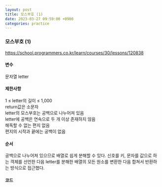 ```yaml
---
layout: post
title: 모스부호 (1)
date: 2023-03-27 09:59:00 +0900
categories: practice
---
```

### 모스부호 (1)    
https://school.programmers.co.kr/learn/courses/30/lessons/120838    
    
#### 변수    
문자열 letter    
    
#### 제한사항    
1 ≤ letter의 길이 ≤ 1,000    
return값은 소문자    
letter의 모스부호는 공백으로 나누어져 있음    
letter에 공백은 연속으로 두 개 이상 존재하지 않음    
해독할 수 없는 편지 없음    
편지의 시작과 끝에는 공백이 없음    
    
#### 순서    
공백으로 나누어져 있으므로 배열로 쉽게 분해할 수 있다. 신호를 키, 문자를 값으로 하는 객체를 선언한 다음 letter를 분해한 배열의 모든 원소를 변환한 다음 합쳐서 반환하는 방식으로 접근했다.          

    
#### 코드    
```JavaScript
```

